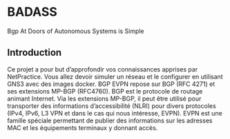 # BADASS
Bgp At Doors of Autonomous Systems is Simple


## Introduction
Ce projet a pour but d’approfondir vos connaissances apprises par NetPractice. Vous
allez devoir simuler un réseau et le configurer en utilisant GNS3 avec des images docker.
BGP EVPN repose sur BGP (RFC 4271) et ses extensions MP-BGP (RFC4760). BGP
est le protocole de routage animant Internet. Via les extensions MP-BGP, il peut être
utilisé pour transporter des informations d’accessibilité (NLRI) pour divers protocoles
(IPv4, IPv6, L3 VPN et dans le cas qui nous intéresse, EVPN). EVPN est une famille
spéciale permettant de publier des informations sur les adresses MAC et les équipements
terminaux y donnant accès.
